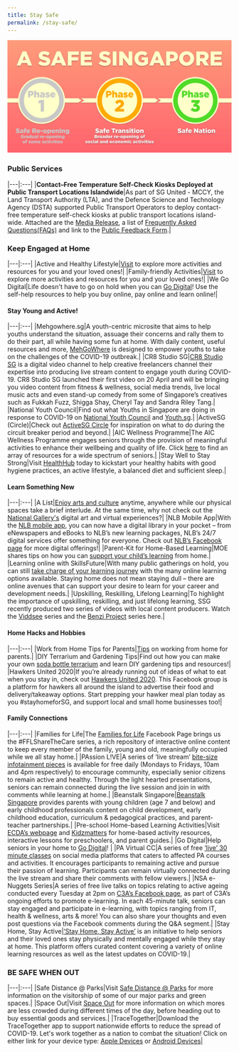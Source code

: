 ```yaml
---
title: Stay Safe
permalink: /stay-safe/
---
```


[![Phase 2-3](/images/Phase2-3.jpg/)](https://www.moh.gov.sg/covid-19/resources)

### Public Services

|---|:---|
|**Contact–Free Temperature Self-Check Kiosks Deployed at Public Transport Locations Islandwide**|As part of SG United - MCCY, the Land Transport Authority (LTA), and the Defence Science and Technology Agency (DSTA) supported Public Transport Operators to deploy contact-free temperature self-check kiosks at public transport locations island-wide. Attached are the [Media Release](/media/Temperature-Self-check-Kiosk-Media-Release-24062020.pdf), a list of [Frequently Asked Questions(FAQs)](/media/Annex-FAQs-on-Contact-Free-Temperature-Self-check-Kiosks-24062020.pdf) and link to the [Public Feedback Form](https://go.gov.sg/tempselfcheck).|

### Keep Engaged at Home 

|---|:---|
|Active and Healthy Lifestyle|[Visit](https://circle.myactivesg.com/circuit-breaker) to explore more activities and resources for you and your loved ones!|
|Family-friendly Activities|[Visit](https://www.familiesforlife.sg/unite-at-an-event/Pages/FFL-ShareTheCare.aspx) to explore more activities and resources for you and your loved ones!|
|We Go Digital|Life doesn't have to go on hold when you can [Go Digital](https://www.imda.gov.sg/WeGoDigital)! Use the self-help resources to help you buy online, pay online and learn online!|

#### Stay Young and Active!

|---|:---|
|Mehgowhere.sg|A youth-centric microsite that aims to help youths understand the situation, assuage their concerns and rally them to do their part, all while having some fun at home. With daily content, useful resources and more, [MehGoWhere](https://www.mehgowhere.sg) is designed to empower youths to take on the challenges of the COVID-19 outbreak.|
|CR8 Studio SG|[CR8 Studio SG](https://www.facebook.com/groups/cr8studiosg/?ref=share) is a digital video channel to help creative freelancers channel their expertise into producing live stream content to engage youth during COVID-19. CR8 Studio SG launched their first video on 20 April and will be bringing you video content from fitness & wellness, social media trends, live local music acts and even stand-up comedy from some of Singapore’s creatives such as Fukkah Fuzz, Shigga Shay, Cheryl Tay and Sandra Riley Tang.|
|National Youth Council|Find out what Youths in Singapore are doing in response to COVID-19 on [National Youth Council](https://www.facebook.com/nycsg/) and [Youth.sg](https://www.facebook.com/youthdotsg/).|
|ActiveSG (Circle)|Check out [ActiveSG Circle](https://circle.myactivesg.com/circuit-breaker?utm_campaign=circuit-breaker&utm_source=sgunited-thrive&utm_medium=textlink) for inspiration on what to do during the circuit breaker period and beyond.|
|AIC Wellness Programme|The AIC Wellness Programme engages seniors through the provision of meaningful activities to enhance their wellbeing and quality of life. Click [here](https://www.aic.sg/care-services/AIC%20Wellness%20Programme) to find an array of resources for a wide spectrum of seniors.|
|Stay Well to Stay Strong|Visit [HealthHub](https://www.healthhub.sg/staywell) today to kickstart your healthy habits with good hygiene practices, an active lifestyle, a balanced diet and sufficient sleep.|

#### Learn Something New

|---|:---|
|A List|[Enjoy arts and culture](https://www.a-list.sg/sgcultureanywhere) anytime, anywhere while our physical spaces take a brief interlude. At the same time, why not check out the [National Gallery's](https://www.nationalgallery.sg/galleryanywhere) digital art and virtual experiences?|
|NLB Mobile App|With the [NLB mobile app](https://mobileapp.nlb.gov.sg/), you can now have a digital library in your pocket – from eNewspapers and eBooks to NLB’s new learning packages, NLB’s 24/7 digital services offer something for everyone. Check out [NLB’s Facebook page](https://www.facebook.com/nlbsingapore) for more digital offerings!|
|Parent-Kit for Home-Based Learning|MOE shares tips on how you can [support your child’s learning](https://www.moe.gov.sg/parentkit) from home.|
|Learning online with SkillsFuture|With many public gatherings on hold, you can still [take charge of your learning journey](https://www.myskillsfuture.sg/content/portal/en/career-resources/career-resources/campaigns/learn-online-with-skillsfuture.html) with the many online learning options available. Staying home does not mean staying dull – there are online avenues that can support your desire to learn for your career and development needs.|
|Upskilling, Reskilling, Lifelong Learning|To highlight the importance of upskilling, reskilling, and just lifelong learning, SSG recently produced two series of videos with local content producers. Watch the [Viddsee](https://www.viddsee.com/series/tomorrow-starts-today/1) series and the [Benzi Project](https://www.youtube.com/watch?v=JREJb5N7gK0) series here.|

#### Home Hacks and Hobbies

|---|:---|
|Work from Home Tips for Parents|[Tips](https://www.nie.edu.sg/teacher-education/useful-resources-for-HBL-WFH/tips-for-parents-for-working-from-home-(wfh)) on working from home for parents.|
|DIY Terrarium and Gardening Tips|Find out how you can make your own [soda bottle terrarium](https://www.youtube.com/playlist?list=PL1_Eb2Fa0jUdnVKaJenj8z3F72rMHjGj3) and learn DIY gardening tips and resources!|
|Hawkers United 2020|If you’re already running out of ideas of what to eat when you stay in, check out [Hawkers United 2020](https://www.facebook.com/groups/268960887438286/learning_content/). This Facebook group is a platform for hawkers all around the island to advertise their food and delivery/takeaway options. Start prepping your hawker meal plan today as you #stayhomeforSG, and support local and small home businesses too!|

#### Family Connections

|---|:---|
|Families for Life|The [Families for Life](https://www.facebook.com/familiesforlife.sg/) Facebook Page brings us the #FFLShareTheCare series, a rich repository of  interactive online content to keep every member of the family, young and old, meaningfully occupied while we all stay home.|
|PAssion L!VE|A series of ‘live stream’ [bite-size infotainment pieces](https://www.facebook.com/pacourses) is available for free daily (Mondays to Fridays, 10am and 4pm respectively) to encourage community, especially senior citizens to remain active and healthy. Through the light hearted presentations, seniors can remain connected during the live session and join in with comments while learning at home.|
|Beanstalk Singapore|[Beanstalk Singapore](https://www.facebook.com/BeanstalkSingapore) provides parents with young children (age 7 and below) and early childhood professionals content on child development, early childhood education, curriculum & pedagogical practices, and parent-teacher partnerships.|
|Pre-school Home-based Learning Activities|Visit [ECDA’s webpage](https://www.go.gov.sg/preschoolhbl) and [Kidzmatters](https://kidzmatters.com) for home-based activity resources, interactive lessons for preschoolers, and parent guides.|
|Go Digital|Help seniors in your home to [Go Digital](https://www.imsilver.imda.gov.sg )! |
|PA Virtual CC|A series of free [‘live’ 30 minute classes](https://www.facebook.com/pg/pacourses/videos/) on social media platforms that caters to affected PA courses and activities. It encourages participants to remaining active and pursue their passion of learning. Participants can remain virtually connected during the live stream and share their comments with fellow viewers.|
|NSA e-Nuggets Series|A series of free live talks on topics relating to active ageing conducted every Tuesday at 2pm on [C3A’s Facebook page](https://www.facebook.com/councilforthirdage/), as part of C3A’s ongoing efforts to promote e-learning. In each 45-minute talk, seniors can stay engaged and participate in e-learning, with topics ranging from IT, health & wellness, arts & more! You can also share your thoughts and even post questions via the Facebook comments during the Q&A segment.|
|Stay Home, Stay Active|[‘Stay Home, Stay Active’](https://www.c3a.org.sg/microsite/index.html) is an initiative to help seniors and their loved ones stay physically and mentally engaged while they stay at home. This platform offers curated content covering a variety of online learning resources as well as the latest updates on COVID-19.|

### BE SAFE WHEN OUT 

|---|:---|
|Safe Distance @ Parks|Visit [Safe Distance @ Parks](https://safedistparks.nparks.gov.sg) for more information on the visitorship of some of our major parks and green spaces.|
|Space Out|Visit [Space Out](https://www.spaceout.gov.sg) for more information on which mores are less crowded during different times of the day, before heading out to buy essential goods and services.|
|TraceTogether|Download the TraceTogether app to support nationwide efforts to reduce the spread of COVID-19. Let's work together as a nation to combat the situation! Click on either link for your device type: [Apple Devices](https://apps.apple.com/sg/app/tracetogether/id1498276074) or [Android Devices](https://play.google.com/store/apps/details?id=sg.gov.tech.bluetrace&hl=en)|

